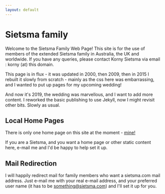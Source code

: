 ```yaml
---
layout: default
---
```


# Sietsma family

Welcome to the Sietsma Family Web Page!  This site is for the use of members of the extended Sietsma family in Australia, the UK and worldwide.  If you have any queries, please contact Korny Sietsma via email : korny (at) this domain.

This page is in flux - it was updated in 2000, then 2009, then in 2015 I rebuilt it slowly from scratch - mainly as the css here was embarrassing, and I wanted to put up pages for my upcoming wedding!

And now it's 2019, the wedding was marvellous, and I want to add more content. I reworked the basic publishing to use Jekyll, now I might revisit other bits.  Slowly as usual.

## Local Home Pages

There is only one home page on this site at the moment - [mine!](korny/)

If you are a Sietsma, and you want a home page or other static content here, e-mail me and I'd be happy to help set it up.


## Mail Redirection

I will happily redirect mail for family members who want a sietsma.com mail address.  Just e-mail me with your real e-mail address, and your preferred user name (it has to be something@sietsma.com) and I'll set it up for you.
